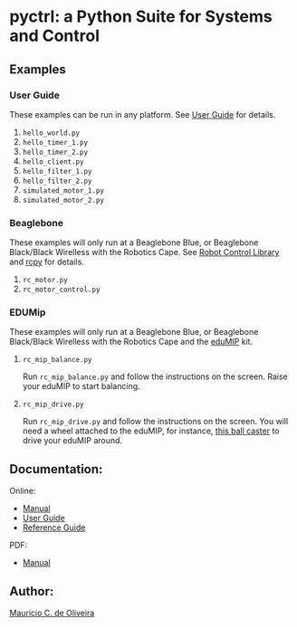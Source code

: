 # pyctrl: a Python Suite for Systems and Control

## Examples

### User Guide

These examples can be run in any platform. See [User
Guide](http://guitar.ucsd.edu/pyctrl/html/user_guide.html) for
details.

1. `hello_world.py`
5. `hello_timer_1.py`
6. `hello_timer_2.py`
2. `hello_client.py`
3. `hello_filter_1.py`
4. `hello_filter_2.py`
5. `simulated_motor_1.py`
6. `simulated_motor_2.py`

### Beaglebone

These examples will only run at a Beaglebone Blue, or Beaglebone Black/Black Wirelless with the Robotics Cape. See [Robot Control Library](http://www.strawsondesign.com/docs/librobotcontrol/index.html) and [rcpy](https://github.com/mcdeoliveira/rcpy) for details.

1. `rc_motor.py`
2. `rc_motor_control.py`

### EDUMip

These examples will only run at a Beaglebone Blue, or Beaglebone
Black/Black Wirelless with the Robotics Cape and the
[eduMIP](https://www.ucsdrobotics.org/edumip) kit.

1. `rc_mip_balance.py`

   Run `rc_mip_balance.py` and follow the instructions on the
   screen. Raise your eduMIP to start balancing.

2. `rc_mip_drive.py` 

   Run `rc_mip_drive.py` and follow the instructions on the
   screen. You will need a wheel attached to the eduMIP, for instance,
   [this ball caster](https://www.pololu.com/product/2692) to drive
   your eduMIP around.

## Documentation:

Online:

* [Manual](http://guitar.ucsd.edu/pyctrl/html/index.html)
* [User Guide](http://guitar.ucsd.edu/pyctrl/html/user_guide.html)
* [Reference Guide](http://guitar.ucsd.edu/pyctrl/html/reference_guide.html)

PDF:

* [Manual](http://guitar.ucsd.edu/pyctrl/pyctrl.pdf)

## Author:

[Mauricio C. de Oliveira](http://control.ucsd.edu/mauricio)
